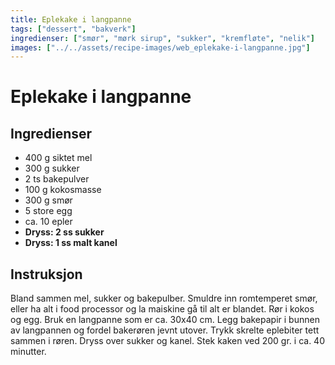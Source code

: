 ```yaml
---
title: Eplekake i langpanne
tags: ["dessert", "bakverk"]
ingredienser: ["smør", "mørk sirup", "sukker", "kremfløte", "nelik"]
images: ["../../assets/recipe-images/web_eplekake-i-langpanne.jpg"]
---
```


# Eplekake i langpanne

## Ingredienser

- 400 g siktet mel
- 300 g sukker
- 2 ts bakepulver
- 100 g kokosmasse
- 300 g smør
- 5 store egg
- ca. 10 epler
- **Dryss: 2 ss sukker**
- **Dryss: 1 ss malt kanel**

## Instruksjon

Bland sammen mel, sukker og bakepulber. Smuldre inn romtemperet smør, eller ha alt i food processor og la maiskine gå til alt er blandet. Rør i kokos og egg. Bruk en langpanne som er ca. 30x40 cm. Legg bakepapir i bunnen av langpannen og fordel bakerøren jevnt utover. Trykk skrelte eplebiter tett sammen i røren. Dryss over sukker og kanel. Stek kaken ved 200 gr. i ca. 40 minutter.
